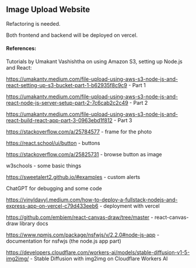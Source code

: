 ## Image Upload Website

Refactoring is needed. 

Both frontend and backend will be deployed on vercel. 

#### References:

Tutorials by Umakant Vashishtha on using Amazon S3, setting up Node.js and React:

https://umakantv.medium.com/file-upload-using-aws-s3-node-js-and-react-setting-up-s3-bucket-part-1-b62935f8c9c9 - Part 1

https://umakantv.medium.com/file-upload-using-aws-s3-node-js-and-react-node-js-server-setup-part-2-7c6cab2c2c49 - Part 2

https://umakantv.medium.com/file-upload-using-aws-s3-node-js-and-react-build-react-app-part-3-0963ebd1f812 - Part 3


https://stackoverflow.com/a/25784577 - frame for the photo

https://react.school/ui/button - buttons

https://stackoverflow.com/a/25825731 - browse button as image

w3schools - some basic things

https://sweetalert2.github.io/#examples - custom alerts

ChatGPT for debugging and some code

https://vinyldavyl.medium.com/how-to-deploy-a-fullstack-nodejs-and-express-app-on-vercel-c79d433eeb6 - deployment with vercel

https://github.com/embiem/react-canvas-draw/tree/master - react-canvas-draw library docs

https://www.npmjs.com/package/nsfwjs/v/2.2.0#node-js-app - documentation for nsfwjs (the node.js app part)

https://developers.cloudflare.com/workers-ai/models/stable-diffusion-v1-5-img2img/ - Stable Diffusion with img2img on Cloudflare Workers AI